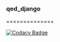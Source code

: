 ### qed_django

=============+

[![Codacy Badge](https://api.codacy.com/project/badge/Grade/8da2b7009c0b4e3db24473c813b56005)](https://www.codacy.com/app/puruckertom/qed?utm_source=github.com&utm_medium=referral&utm_content=quanted/qed_django&utm_campaign=badger)


